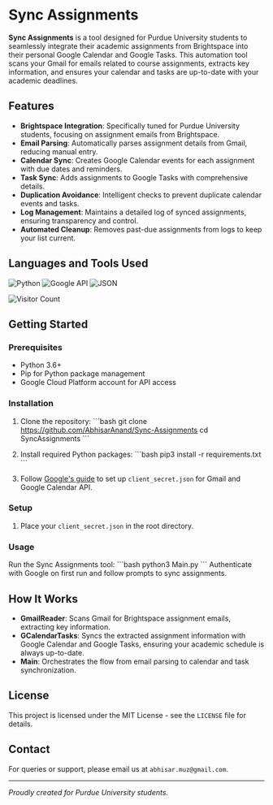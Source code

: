 # Sync Assignments

**Sync Assignments** is a tool designed for Purdue University students to seamlessly integrate their academic assignments from Brightspace into their personal Google Calendar and Google Tasks. This automation tool scans your Gmail for emails related to course assignments, extracts key information, and ensures your calendar and tasks are up-to-date with your academic deadlines.

## Features

- **Brightspace Integration**: Specifically tuned for Purdue University students, focusing on assignment emails from Brightspace.
- **Email Parsing**: Automatically parses assignment details from Gmail, reducing manual entry.
- **Calendar Sync**: Creates Google Calendar events for each assignment with due dates and reminders.
- **Task Sync**: Adds assignments to Google Tasks with comprehensive details.
- **Duplication Avoidance**: Intelligent checks to prevent duplicate calendar events and tasks.
- **Log Management**: Maintains a detailed log of synced assignments, ensuring transparency and control.
- **Automated Cleanup**: Removes past-due assignments from logs to keep your list current.

## Languages and Tools Used

![Python](https://img.shields.io/badge/Python-3776AB?style=for-the-badge&logo=python&logoColor=white)
![Google API](https://img.shields.io/badge/Google%20API-4285F4?style=for-the-badge&logo=google&logoColor=white)
![JSON](https://img.shields.io/badge/JSON-000000?style=for-the-badge&logo=json&logoColor=white)

![Visitor Count](https://visitor-badge.laobi.icu/badge?page_id=AbhisarAnand.SyncAssignments)

## Getting Started

### Prerequisites

- Python 3.6+
- Pip for Python package management
- Google Cloud Platform account for API access

### Installation

1. Clone the repository:
    \```bash
    git clone https://github.com/AbhisarAnand/Sync-Assignments
    cd SyncAssignments
    \```

2. Install required Python packages:
    \```bash
    pip3 install -r requirements.txt
    \```

3. Follow [Google's guide](https://developers.google.com/workspace/guides/create-credentials) to set up `client_secret.json` for Gmail and Google Calendar API.

### Setup

1. Place your `client_secret.json` in the root directory.

### Usage

Run the Sync Assignments tool:
\```bash
python3 Main.py
\```
Authenticate with Google on first run and follow prompts to sync assignments.

## How It Works

- **GmailReader**: Scans Gmail for Brightspace assignment emails, extracting key information.
- **GCalendarTasks**: Syncs the extracted assignment information with Google Calendar and Google Tasks, ensuring your academic schedule is always up-to-date.
- **Main**: Orchestrates the flow from email parsing to calendar and task synchronization.

## License

This project is licensed under the MIT License - see the `LICENSE` file for details.

## Contact

For queries or support, please email us at `abhisar.muz@gmail.com`.

---

*Proudly created for Purdue University students.*
